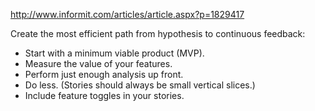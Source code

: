 http://www.informit.com/articles/article.aspx?p=1829417

Create the most efficient path from hypothesis to continuous feedback:

* Start with a minimum viable product (MVP).
* Measure the value of your features.
* Perform just enough analysis up front.
* Do less. (Stories should always be small vertical slices.)
* Include feature toggles in your stories.
